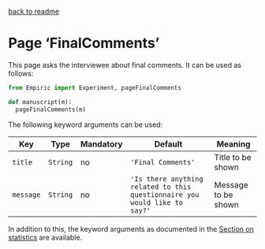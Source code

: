 [back to readme](../../../)

# Page ‘FinalComments’

This page asks the interviewee about final comments.  It can be used as follows:
```python
from Empiric import Experiment, pageFinalComments

def manuscript(m):
  pageFinalComments(m)
```

The following keyword arguments can be used:

| Key | Type | Mandatory | Default | Meaning |
| --- | ---- | --------- | ------- | ------- |
| `title` | `String` | no | `'Final Comments'` | Title to be shown |
| `message` | `String` | no | `'Is there anything related to this questionnaire you would like to say?'` | Message to be shown |

In addition to this, the keyword arguments as documented in the [Section on statistics](statistics.md) are available.
